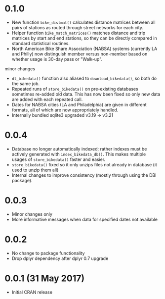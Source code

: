 0.1.0
===================
- New function `bike_distmat()` calculates distance matrices between all pairs
  of stations as routed through street networks for each city.
- Helper function `bike_match_matrices()` matches distance and trip matrices by
  start and end stations, so they can be directly compared in standard
  statistical routines.
- North American Bike Share Association (NABSA) systems (currently LA and
  Philly) now distinguish member versus non-member based on whether usage is
  30-day pass or "Walk-up".

minor changes
- `dl_bikedata()` function also aliased to `download_bikedata()`, so both do the
  same job.
- Repeated runs of `store_bikedata()` on pre-existing databases sometimes
  re-added old data. This has now been fixed so only new data are added with
  each repeated call.
- Dates for NABSA cities (LA and Philadelphia) are given in different formats,
  all of which are now appropriately handled.
- Internally bundled sqlite3 upgraded v3.19 -> v3.21


0.0.4
===================
- Database no longer automatically indexed; rather indexes must be actively
  generated with `index_bikedata_db()`. This makes multiple usages of
  `store_bikedata()` faster and easier.
- `store_bikedata()` fixed so it only unzips files not already in database (it
  used to unzip them all)
- Internal changes to improve consistency (mostly through using the DBI
  package).


0.0.3
===================
- Minor changes only
- More informative messages when data for specified dates not available

0.0.2
===================
- No change to package functionality
- Drop dplyr dependency after dplyr 0.7 upgrade

0.0.1 (31 May 2017)
===================
- Initial CRAN release
